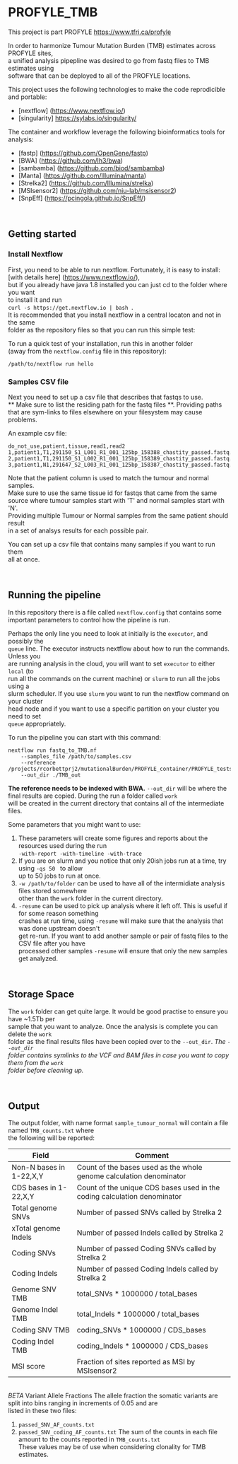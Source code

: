 # PROFYLE_TMB

This project is part PROFYLE 
https://www.tfri.ca/profyle

In order to harmonize Tumour Mutation Burden (TMB) estimates across PROFYLE sites,  
a unified analysis pipepline was desired to go from fastq files to TMB estimates using  
software that can be deployed to all of the PROFYLE locations.  

This project uses the following technologies to make the code reprodicible and portable:
+ [nextflow] (https://www.nextflow.io/)
+ [singularity] https://sylabs.io/singularity/

The container and workflow leverage the following bioinformatics tools for analysis:
+ [fastp] (https://github.com/OpenGene/fastp)
+ [BWA] (https://github.com/lh3/bwa)
+ [sambamba] (https://github.com/biod/sambamba)
+ [Manta] (https://github.com/Illumina/manta)
+ [Strelka2] (https://github.com/Illumina/strelka)
+ [MSIsensor2] (https://github.com/niu-lab/msisensor2)
+ [SnpEff] (https://pcingola.github.io/SnpEff/)

  
&nbsp;  
## Getting started

### Install Nextflow
First, you need to be able to run nextflow.  Fortunately, it is easy to install:  
[with details here] (https://www.nextflow.io/),  
but if you already have java 1.8 installed you can just cd to the folder where you want  
to install it and run  
`curl -s https://get.nextflow.io | bash `.  
It is recommended that you install nextflow in a central locaton and not in the same  
folder as the repository files so that you can run this simple test:  
  
To run a quick test of your installation, run this in another folder   
(away from the `nextflow.config` file in this repository):    
```
/path/to/nextflow run hello
```


### Samples CSV file
Next you need to set up a csv file that describes that fastqs to use.  
** Make sure to list the residing path for the fastq files **.  Providing paths  
that are sym-links to files elsewhere on your filesystem may cause problems.  

An example csv file:
```
do_not_use,patient,tissue,read1,read2
1,patient1,T1,291150_S1_L001_R1_001_125bp_158388_chastity_passed.fastq.gz,291150_S1_L001_R2_001_125bp_158388_chastity_passed.fastq.gz
2,patient1,T1,291150_S1_L002_R1_001_125bp_158389_chastity_passed.fastq.gz,291150_S1_L002_R2_001_125bp_158389_chastity_passed.fastq.gz
3,patient1,N1,291647_S2_L003_R1_001_125bp_158387_chastity_passed.fastq.gz,291647_S2_L003_R2_001_125bp_158387_chastity_passed.fastq.gz
```
Note that the patient column is used to match the tumour and normal samples.    
Make sure to use the same tissue id for fastqs that came from the same  
source where tumour samples start with 'T' and normal samples start with 'N'.  
Providing multiple Tumour or Normal samples from the same patient should result  
in a set of analsys results for each possible pair.  

You can set up a csv file that contains many samples if you want to run them  
all at once.

&nbsp;  
## Running the pipeline
In this repository there is a file called `nextflow.config` that contains some   
important parameters to control how the pipeline is run.

Perhaps the only line you need to look at initially is the `executor`, and possibly the  
`queue` line.   The executor instructs nextflow about how to run the commands.   Unless you  
are running analysis in the cloud, you will want to set `executor` to either `local` (to   
run all the commands on the current machine) or `slurm` to run all the jobs using a  
slurm scheduler.   If you use `slurm` you want to run the nextflow command on your cluster   
head node and if you want to use a specific partition on your cluster you need to set   
`queue` appropriately.

To run the pipeline you can start with this command:  
```
nextflow run fastq_to_TMB.nf   
    --samples_file /path/to/samples.csv   
    --reference /projects/rcorbettprj2/mutationalBurden/PROFYLE_container/PROFYLE_tests/hs37d5.fa  
    --out_dir ./TMB_out  
```
**The reference needs to be indexed with BWA.**
`--out_dir` will be where the final results are copied.   During the run a folder called `work`  
will be created in the current directory that contains all of the intermediate files.

Some parameters that you might want to use:  
1. These parameters will create some figures and reports about the resources used during the run  
`-with-report -with-timeline -with-trace `  
2. If you are on slurm and you notice that only 20ish jobs run at a time, try using `-qs 50 ` to allow   
up to 50 jobs to run at once.  
3. `-w /path/to/folder` can be used to have all of the intermidiate analysis files stored somewhere  
other than the `work` folder in the current directory.  
4. `-resume` can be used to pick up analysis where it left off.  This is useful if for some reason something   
crashes at run time, using `-resume` will make sure that the analysis that was done upstream doesn't   
get re-run.   If you want to add another sample or pair of fastq files to the CSV file after you have   
processed other samples `-resume` will ensure that only the new samples get analyzed. 
  
&nbsp;  
## Storage Space
The `work` folder can get quite large. It would be good practise to ensure you have ~1.5Tb per  
sample that you want to analyze.  Once the analysis is complete you can delete the `work`   
folder as the final results files have been copied over to the `--out_dir`.  *The `--out_dir`  
folder contains symlinks to the VCF and BAM files in case you want to copy them from the `work`  
folder before cleaning up.*
  
&nbsp;  
## Output
The output folder, with name format `sample_tumour_normal` will contain a file named `TMB_counts.txt` where   
the following will be reported:

Field | Comment
----- | -------
 Non-N bases in 1-22,X,Y |   Count of the bases used as the whole genome calculation denominator
 CDS bases in 1-22,X,Y |      Count of the unique CDS bases used in the coding calculation denominator
 Total genome SNVs |          Number of passed SNVs called by Strelka 2
 xTotal genome Indels |        Number of passed Indels called by Strelka 2
 Coding SNVs |                 Number of passed Coding SNVs called by Strelka 2
 Coding Indels |               Number of passed Coding Indels called by Strelka 2
 Genome SNV TMB |              total_SNVs * 1000000 / total_bases
 Genome Indel TMB |            total_Indels * 1000000 / total_bases
 Coding SNV TMB |              coding_SNVs * 1000000 / CDS_bases
 Coding Indel TMB |           coding_Indels * 1000000 / CDS_bases
 MSI score |                   Fraction of sites reported as MSI by MSIsensor2
  
&nbsp;  
*BETA*  Variant Allele Fractions
The allele fraction the somatic variants are split into bins ranging in increments of 0.05 and are  
listed in these two files:
1. `passed_SNV_AF_counts.txt`
1. `passed_SNV_coding_AF_counts.txt`
The sum of the counts in each file amount to the counts reported in `TMB_counts.txt`  
These values may be of use when considering clonality for TMB estimates.